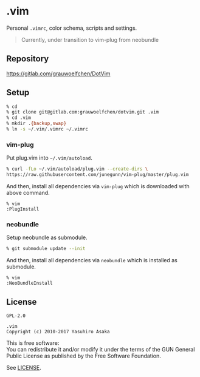 # .vim

Personal `.vimrc`, color schema, scripts and settings.

> Currently, under transition to vim-plug from neobundle


## Repository

https://gitlab.com/grauwoelfchen/DotVim


## Setup

```zsh
% cd
% git clone git@gitlab.com:grauwoelfchen/dotvim.git .vim
% cd .vim
% mkdir .{backup,swap}
% ln -s ~/.vim/.vimrc ~/.vimrc
```

### vim-plug

Put plug.vim into `~/.vim/autoload`.

```zsh
% curl -fLo ~/.vim/autoload/plug.vim --create-dirs \
https://raw.githubusercontent.com/junegunn/vim-plug/master/plug.vim
```

And then, install all dependencies via `vim-plug` which is downloaded with
above command.

```
% vim
:PlugInstall
```

### neobundle

Setup neobundle as submodule.

```zsh
% git submodule update --init
```

And then, install all dependencies via `neobundle` which is installed as
submodule.

```
% vim
:NeoBundleInstall
```


## License

`GPL-2.0`

```
.vim
Copyright (c) 2010-2017 Yasuhiro Asaka
```

This is free software:  
You can redistribute it and/or modify it under the terms of
the GUN General Public License as published by the
Free Software Foundation.

See [LICENSE](LICENSE).

